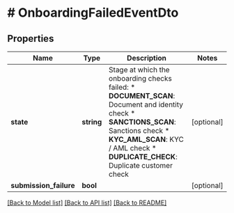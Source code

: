 # # OnboardingFailedEventDto

## Properties

Name | Type | Description | Notes
------------ | ------------- | ------------- | -------------
**state** | **string** | Stage at which the onboarding checks failed:  * **DOCUMENT_SCAN**: Document and identity check  * **SANCTIONS_SCAN**: Sanctions check  * **KYC_AML_SCAN**: KYC / AML check  * **DUPLICATE_CHECK**: Duplicate customer check | [optional]
**submission_failure** | **bool** |  | [optional]

[[Back to Model list]](../../README.md#models) [[Back to API list]](../../README.md#endpoints) [[Back to README]](../../README.md)
